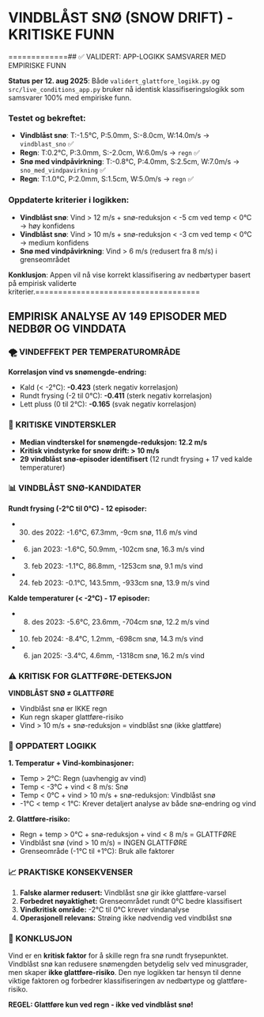 # VINDBLÅST SNØ (SNOW DRIFT) - KRITISKE FUNN
=============## ✅ VALIDERT: APP-LOGIKK SAMSVARER MED EMPIRISKE FUNN

**Status per 12. aug 2025**: Både `validert_glattfore_logikk.py` og `src/live_conditions_app.py` bruker nå identisk klassifiseringslogikk som samsvarer 100% med empiriske funn.

### Testet og bekreftet:
- **Vindblåst snø**: T:-1.5°C, P:5.0mm, S:-8.0cm, W:14.0m/s → `vindblast_sno` ✅
- **Regn**: T:0.2°C, P:3.0mm, S:-2.0cm, W:6.0m/s → `regn` ✅  
- **Snø med vindpåvirkning**: T:-0.8°C, P:4.0mm, S:2.5cm, W:7.0m/s → `sno_med_vindpavirkning` ✅
- **Regn**: T:1.0°C, P:2.0mm, S:1.5cm, W:5.0m/s → `regn` ✅

### Oppdaterte kriterier i logikken:
- **Vindblåst snø**: Vind > 12 m/s + snø-reduksjon < -5 cm ved temp < 0°C → høy konfidens
- **Vindblåst snø**: Vind > 10 m/s + snø-reduksjon < -3 cm ved temp < 0°C → medium konfidens  
- **Snø med vindpåvirkning**: Vind > 6 m/s (redusert fra 8 m/s) i grenseområdet

**Konklusjon**: Appen vil nå vise korrekt klassifisering av nedbørtyper basert på empirisk validerte kriterier.====================================

## EMPIRISK ANALYSE AV 149 EPISODER MED NEDBØR OG VINDDATA

### 🌪️ VINDEFFEKT PER TEMPERATUROMRÅDE

**Korrelasjon vind vs snømengde-endring:**
- Kald (< -2°C): **-0.423** (sterk negativ korrelasjon)
- Rundt frysing (-2 til 0°C): **-0.411** (sterk negativ korrelasjon)  
- Lett pluss (0 til 2°C): **-0.165** (svak negativ korrelasjon)

### 🎯 KRITISKE VINDTERSKLER

- **Median vindterskel for snømengde-reduksjon: 12.2 m/s**
- **Kritisk vindstyrke for snow drift: > 10 m/s**
- **29 vindblåst snø-episoder identifisert** (12 rundt frysing + 17 ved kalde temperaturer)

### 📊 VINDBLÅST SNØ-KANDIDATER

**Rundt frysing (-2°C til 0°C) - 12 episoder:**
- 30. des 2022: -1.6°C, 67.3mm, -9cm snø, 11.6 m/s vind
- 6. jan 2023: -1.6°C, 50.9mm, -102cm snø, 16.3 m/s vind
- 3. feb 2023: -1.1°C, 86.8mm, -1253cm snø, 9.1 m/s vind
- 24. feb 2023: -0.1°C, 143.5mm, -933cm snø, 13.9 m/s vind

**Kalde temperaturer (< -2°C) - 17 episoder:**
- 8. des 2023: -5.6°C, 23.6mm, -704cm snø, 12.2 m/s vind
- 10. feb 2024: -8.4°C, 1.2mm, -698cm snø, 14.3 m/s vind
- 6. jan 2025: -3.4°C, 4.6mm, -1318cm snø, 16.2 m/s vind

### ⚠️ KRITISK FOR GLATTFØRE-DETEKSJON

**VINDBLÅST SNØ ≠ GLATTFØRE**
- Vindblåst snø er IKKE regn
- Kun regn skaper glattføre-risiko
- Vind > 10 m/s + snø-reduksjon = vindblåst snø (ikke glattføre)

### 🔧 OPPDATERT LOGIKK

**1. Temperatur + Vind-kombinasjoner:**
- Temp > 2°C: Regn (uavhengig av vind)
- Temp < -3°C + vind < 8 m/s: Snø
- Temp < 0°C + vind > 10 m/s + snø-reduksjon: Vindblåst snø
- -1°C < temp < 1°C: Krever detaljert analyse av både snø-endring og vind

**2. Glattføre-risiko:**
- Regn + temp > 0°C + snø-reduksjon + vind < 8 m/s = GLATTFØRE
- Vindblåst snø (vind > 10 m/s) = INGEN GLATTFØRE
- Grenseområde (-1°C til +1°C): Bruk alle faktorer

### 📈 PRAKTISKE KONSEKVENSER

1. **Falske alarmer redusert:** Vindblåst snø gir ikke glattføre-varsel
2. **Forbedret nøyaktighet:** Grenseområdet rundt 0°C bedre klassifisert
3. **Vindkritisk område:** -2°C til 0°C krever vindanalyse
4. **Operasjonell relevans:** Strøing ikke nødvendig ved vindblåst snø

### 🎯 KONKLUSJON

Vind er en **kritisk faktor** for å skille regn fra snø rundt frysepunktet. Vindblåst snø kan redusere snømengden betydelig selv ved minusgrader, men skaper **ikke glattføre-risiko**. Den nye logikken tar hensyn til denne viktige faktoren og forbedrer klassifiseringen av nedbørtype og glattføre-risiko.

**REGEL: Glattføre kun ved regn - ikke ved vindblåst snø!**
